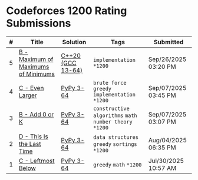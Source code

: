 # Codeforces 1200 Rating Submissions

| # | Title | Solution | Tags | Submitted |
|:-:|-------|----------|------|-----------|
| 5 | [B - Maximum of Maximums of Minimums](https://codeforces.com/contest/872/problem/B) | [C++20 (GCC 13-64)](https://codeforces.com/contest/872/submission/340630049) | `implementation` `*1200` | Sep/26/2025 03:20 PM |
| 4 | [C - Even Larger](https://codeforces.com/contest/2134/problem/C) | [PyPy 3-64](https://codeforces.com/contest/2134/submission/337300289) | `brute force` `greedy` `implementation` `*1200` | Sep/07/2025 03:45 PM |
| 3 | [B - Add 0 or K](https://codeforces.com/contest/2134/problem/B) | [PyPy 3-64](https://codeforces.com/contest/2134/submission/337278034) | `constructive algorithms` `math` `number theory` `*1200` | Sep/07/2025 03:07 PM |
| 2 | [D - This Is the Last Time](https://codeforces.com/contest/2126/problem/D) | [PyPy 3-64](https://codeforces.com/contest/2126/submission/332402094) | `data structures` `greedy` `sortings` `*1200` | Aug/04/2025 06:35 PM |
| 1 | [C - Leftmost Below](https://codeforces.com/contest/2128/problem/C) | [PyPy 3-64](https://codeforces.com/contest/2128/submission/331570775) | `greedy` `math` `*1200` | Jul/30/2025 10:57 AM |